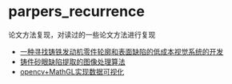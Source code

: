 # parpers_recurrence
论文方法复现，对读过的一些论文方法进行复现

* [一种寻找铸铁发动机零件轮廓和表面缺陷的低成本视觉系统的开发](https://github.com/maguangyan/parpers_recurrence/tree/master/low_cost_systm)
* [铸件砂眼缺陷提取的图像处理算法](https://github.com/maguangyan/parpers_recurrence/tree/master/Casting_sand_hole_defect_extraction)
* [opencv+MathGL实现数据可视化](https://github.com/maguangyan/parpers_recurrence/tree/master/MathGlTest)
